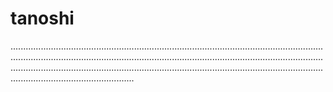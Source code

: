 # tanoshi
.....................................................................................................................................................................................................................................................................................................................................................................................................................................